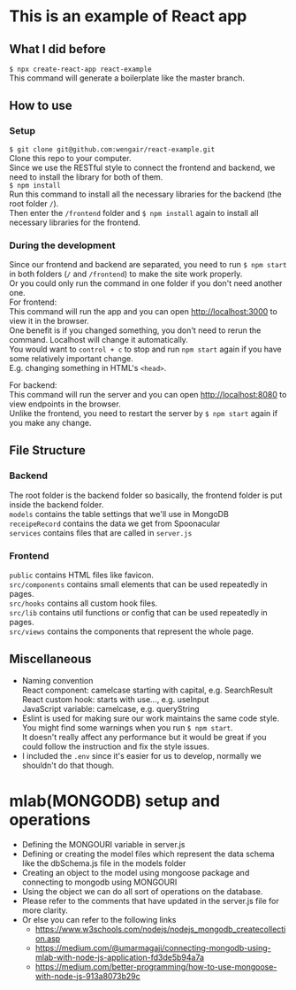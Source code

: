 # This is an example of React app
## What I did before
`$ npx create-react-app react-example`  
This command will generate a boilerplate like the master branch.  

## How to use
### Setup
`$ git clone git@github.com:wengair/react-example.git`  
Clone this repo to your computer.  
Since we use the RESTful style to connect the frontend and backend, we need to install the library for both of them.  
`$ npm install`  
Run this command to install all the necessary libraries for the backend (the root folder `/`).  
Then enter the `/frontend` folder and `$ npm install` again to install all necessary libraries for the frontend.  
### During the development
Since our frontend and backend are separated, you need to run `$ npm start` in both folders (`/` and `/frontend`) to make the site work properly.  
Or you could only run the command in one folder if you don't need another one.  
For frontend:  
This command will run the app and you can open [http://localhost:3000](http://localhost:3000) to view it in the browser.  
One benefit is if you changed something, you don't need to rerun the command. Localhost will change it automatically.  
You would want to `control + c` to stop and run `npm start` again if you have some relatively important change.  
E.g. changing something in HTML's `<head>`.  

For backend:  
This command will run the server and you can open [http://localhost:8080](http://localhost:8080) to view endpoints in the browser.  
Unlike the frontend, you need to restart the server by `$ npm start` again if you make any change.

## File Structure
### Backend
The root folder is the backend folder so basically, the frontend folder is put inside the backend folder.  
`models` contains the table settings that we'll use in MongoDB  
`receipeRecord` contains the data we get from Spoonacular  
`services` contains files that are called in `server.js`  

### Frontend
`public` contains HTML files like favicon.  
`src/components` contains small elements that can be used repeatedly in pages.  
`src/hooks` contains all custom hook files.  
`src/lib` contains util functions or config that can be used repeatedly in pages.  
`src/views` contains the components that represent the whole page.  

## Miscellaneous
- Naming convention  
  React component: camelcase starting with capital, e.g. SearchResult  
  React custom hook: starts with use..., e.g. useInput  
  JavaScript variable: camelcase, e.g. queryString  
- Eslint is used for making sure our work maintains the same code style.  
  You might find some warnings when you run `$ npm start`.  
  It doesn't really affect any performance but it would be great if you could follow the instruction and fix the style issues.  
- I included the `.env` since it's easier for us to develop, normally we shouldn't do that though.  


# mlab(MONGODB) setup and operations  
- Defining the MONGOURI variable in server.js
- Defining or creating the model files which represent the data schema like the dbSchema.js file in the models folder
- Creating an object to the model using mongoose package and connecting to mongodb using MONGOURI
- Using the object we can do all sort of operations on the database.
- Please refer to the comments that have updated in the server.js file for more clarity.
- Or else you can refer to the following links
   - https://www.w3schools.com/nodejs/nodejs_mongodb_createcollection.asp
   - https://medium.com/@umarmagaji/connecting-mongodb-using-mlab-with-node-js-application-fd3de5b94a7a
   - https://medium.com/better-programming/how-to-use-mongoose-with-node-js-913a8073b29c
